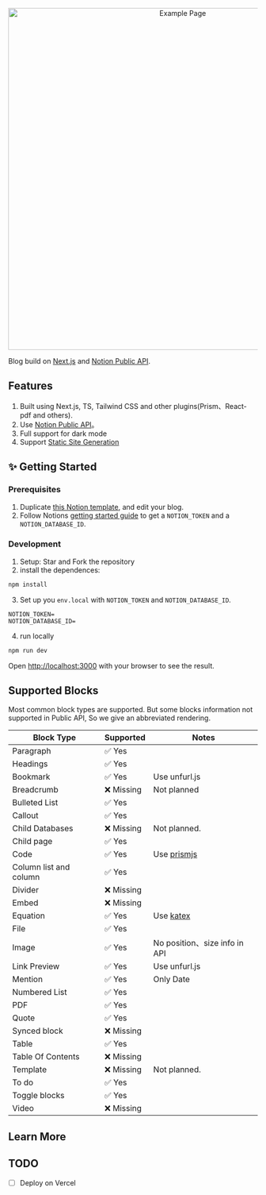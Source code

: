 
<p align="center">
  <img alt="Example Page" src="https://github.com/alex-guoba/next-blogger/assets/2872637/5d23c303-6031-47aa-beec-7aad56357337" width="689">
</p>

Blog build on [Next.js](https://nextjs.org/) and [Notion Public API](https://www.notion.so/).

## Features

1. Built using Next.js, TS, Tailwind CSS and other plugins(Prism、React-pdf and others).
2. Use [Notion Public API](https://developers.notion.com/)。
3. Full support for dark mode
4. Support [Static Site Generation](https://nextjs.org/docs/pages/building-your-application/rendering/static-site-generation)

## ✨ Getting Started

### Prerequisites

1. Duplicate [this Notion template](https://gelco.notion.site/910de43a0db24ebc9a34209ffab613a7?v=7f2614c5918f4a5bab3a6637b12a19f9&pvs=4), and edit your blog. 
2. Follow Notions [getting started guide](https://developers.notion.com/docs/getting-started) to get a `NOTION_TOKEN` and a `NOTION_DATABASE_ID`.

### Development
1. Setup: Star and Fork the repository
2. install the dependences:
```bash
npm install
```
3. Set up you `env.local` with `NOTION_TOKEN` and `NOTION_DATABASE_ID`.
```
NOTION_TOKEN=
NOTION_DATABASE_ID=
```
4. run locally 
```bash
npm run dev
```

Open [http://localhost:3000](http://localhost:3000) with your browser to see the result.


## Supported Blocks

Most common block types are supported. But some blocks information not supported in Public API, So we give an abbreviated rendering.

| Block Type             | Supported | Notes                               |
|------------------------|-----------|-------------------------------------|
| Paragraph              | ✅ Yes     |                                     |
| Headings               | ✅ Yes     |                                     |
| Bookmark               | ✅ Yes     | Use unfurl.js                       |
| Breadcrumb             | ❌ Missing | Not planned                         |
| Bulleted List          | ✅ Yes     |                                     |
| Callout                | ✅ Yes     |                                     |
| Child Databases        | ❌ Missing | Not planned.                        |
| Child page             | ✅ Yes     |                                     |
| Code                   | ✅ Yes     | Use [prismjs](https://prismjs.com/) |
| Column list and column | ✅ Yes     |                                     |
| Divider                | ❌ Missing |                                     |
| Embed                  | ❌ Missing |                                     |
| Equation               | ✅ Yes     | Use [katex ](https://katex.org/)    |
| File                   | ✅ Yes     |                                     |
| Image                  | ✅ Yes     | No position、size info in API       |
| Link Preview           | ✅ Yes     | Use unfurl.js                       |
| Mention                | ✅ Yes     | Only Date                           |
| Numbered List          | ✅ Yes     |                                     |
| PDF                    | ✅ Yes     |                                     |
| Quote                  | ✅ Yes     |                                     |
| Synced block           | ❌ Missing |                                     |
| Table                  | ✅ Yes     |                                     |
| Table Of Contents      | ❌ Missing |                                     |
| Template               | ❌ Missing | Not planned.                        |
| To do                  | ✅ Yes     |                                     |
| Toggle blocks          | ✅ Yes     |                                     |
| Video                  | ❌ Missing |                                     |


## Learn More


## TODO
- [ ] Deploy on Vercel
